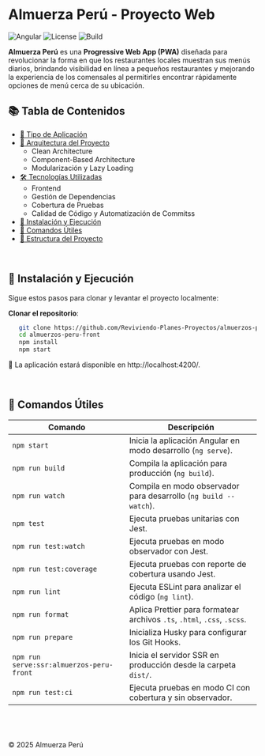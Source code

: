 # Almuerza Perú - Proyecto Web
![Angular](https://img.shields.io/badge/angular-18.2-red?logo=angular)
![License](https://img.shields.io/badge/license-MIT-blue.svg)
![Build](https://img.shields.io/badge/build-passing-brightgreen)

**Almuerza Perú** es una **Progressive Web App (PWA)** diseñada para revolucionar la forma en que los restaurantes locales muestran sus menús diarios, brindando visibilidad en línea a pequeños restaurantes y mejorando la experiencia de los comensales al permitirles encontrar rápidamente opciones de menú cerca de su ubicación.

## 📚 Tabla de Contenidos
- [📱 Tipo de Aplicación](./docs/pwa-application.md)
- [🧱 Arquitectura del Proyecto](./docs/architecture.md)
  - Clean Architecture
  - Component-Based Architecture
  - Modularización y Lazy Loading
- [🛠️ Tecnologías Utilizadas](./docs/technologies-used.md)
  - Frontend
  - Gestión de Dependencias
  - Cobertura de Pruebas
  - Calidad de Código y Automatización de Commitss
- [🚀 Instalación y Ejecución](#-instalación-y-ejecución)
- [🔧 Comandos Útiles](#-comandos-útiles)
- [📁 Estructura del Proyecto](./docs/project-structure.md)

&nbsp;

## 🚀 Instalación y Ejecución

Sigue estos pasos para clonar y levantar el proyecto localmente:

**Clonar el repositorio**:
```bash
   git clone https://github.com/Reviviendo-Planes-Proyectos/almuerzos-peru-front.git
   cd almuerzos-peru-front
   npm install
   npm start
```

📍 La aplicación estará disponible en http://localhost:4200/.

&nbsp;

## 🔧 Comandos Útiles

| Comando                              | Descripción                                                                 |
|--------------------------------------|-----------------------------------------------------------------------------|
| `npm start`                          | Inicia la aplicación Angular en modo desarrollo (`ng serve`).              |
| `npm run build`                      | Compila la aplicación para producción (`ng build`).                        |
| `npm run watch`                      | Compila en modo observador para desarrollo (`ng build --watch`).          |
| `npm test`                           | Ejecuta pruebas unitarias con Jest.                                        |
| `npm run test:watch`                 | Ejecuta pruebas en modo observador con Jest.                               |
| `npm run test:coverage`              | Ejecuta pruebas con reporte de cobertura usando Jest.                      |
| `npm run lint`                       | Ejecuta ESLint para analizar el código (`ng lint`).                        |
| `npm run format`                     | Aplica Prettier para formatear archivos `.ts`, `.html`, `.css`, `.scss`.  |
| `npm run prepare`                    | Inicializa Husky para configurar los Git Hooks.                            |
| `npm run serve:ssr:almuerzos-peru-front` | Inicia el servidor SSR en producción desde la carpeta `dist/`.         |
| `npm run test:ci`                   | Ejecuta pruebas en modo CI con cobertura y sin observador.                 |


&nbsp;
---

© 2025 Almuerza Perú